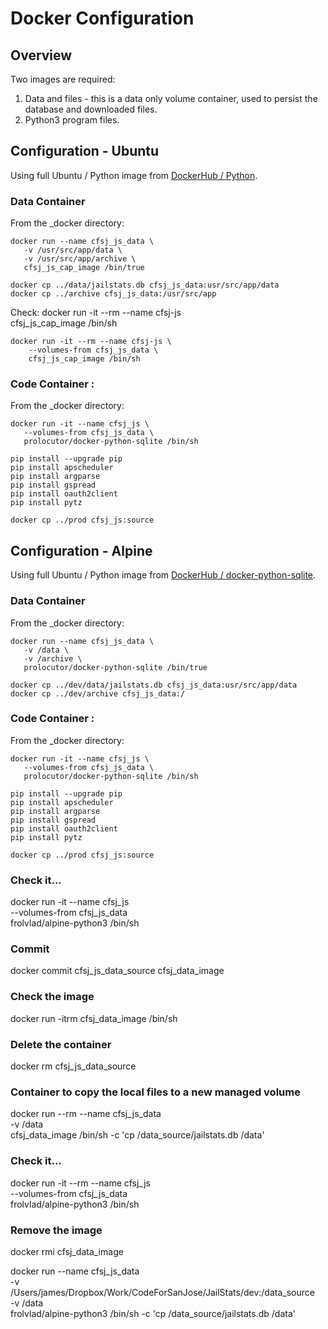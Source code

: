# Docker Configuration

## Overview
Two images are required:
1. Data and files - this is a data only volume container, used to persist the database and downloaded files.
2. Python3 program files.


## Configuration - Ubuntu
Using full Ubuntu / Python image from [DockerHub / Python](https://hub.docker.com/_/python/).

### Data Container

From the _docker directory:
	
	docker run --name cfsj_js_data \
	   -v /usr/src/app/data \
	   -v /usr/src/app/archive \
	   cfsj_js_cap_image /bin/true 

	docker cp ../data/jailstats.db cfsj_js_data:usr/src/app/data
	docker cp ../archive cfsj_js_data:/usr/src/app

Check:
	docker run -it --rm --name cfsj-js \
		cfsj_js_cap_image /bin/sh
		
	docker run -it --rm --name cfsj-js \
		--volumes-from cfsj_js_data \
		cfsj_js_cap_image /bin/sh


### Code Container :

From the _docker directory:
	
	docker run -it --name cfsj_js \
	   --volumes-from cfsj_js_data \
	   prolocutor/docker-python-sqlite /bin/sh
	
	pip install --upgrade pip
	pip install apscheduler
	pip install argparse
	pip install gspread
	pip install oauth2client
	pip install pytz

	docker cp ../prod cfsj_js:source
	
## Configuration - Alpine
Using full Ubuntu / Python image from [DockerHub / docker-python-sqlite](https://hub.docker.com/r/prolocutor/docker-python-sqlite/).


### Data Container

From the _docker directory:
	
	docker run --name cfsj_js_data \
	   -v /data \
	   -v /archive \
	   prolocutor/docker-python-sqlite /bin/true 

	docker cp ../dev/data/jailstats.db cfsj_js_data:usr/src/app/data
	docker cp ../dev/archive cfsj_js_data:/

### Code Container :

From the _docker directory:
	
	docker run -it --name cfsj_js \
	   --volumes-from cfsj_js_data \
	   prolocutor/docker-python-sqlite /bin/sh
	
	pip install --upgrade pip
	pip install apscheduler
	pip install argparse
	pip install gspread
	pip install oauth2client
	pip install pytz

	docker cp ../prod cfsj_js:source

### Check it...
docker run -it --name cfsj_js \
	--volumes-from cfsj_js_data \
	frolvlad/alpine-python3 /bin/sh



### Commit
docker commit cfsj_js_data_source cfsj_data_image

### Check the image
docker run -itrm cfsj_data_image /bin/sh

### Delete the container
docker rm cfsj_js_data_source


### Container to copy the local files to a new managed volume
docker run --rm --name cfsj_js_data \
	-v /data \
	cfsj_data_image /bin/sh -c 'cp /data_source/jailstats.db /data'

### Check it...
docker run -it --rm --name cfsj_js \
	--volumes-from cfsj_js_data \
	frolvlad/alpine-python3 /bin/sh

### Remove the image
docker rmi cfsj_data_image





docker run --name cfsj_js_data \
	-v /Users/james/Dropbox/Work/CodeForSanJose/JailStats/dev:/data_source \
	-v /data \
	frolvlad/alpine-python3 /bin/sh -c 'cp /data_source/jailstats.db /data'


